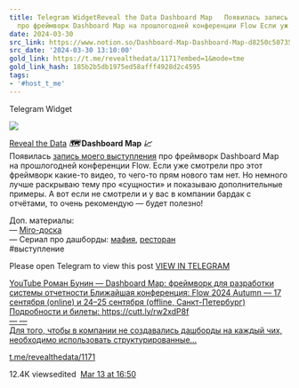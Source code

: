 ```yaml
---
title: Telegram WidgetReveal the Data Dashboard Map   Появилась запись моего выступления
  про фреймворк Dashboard Map на прошлогодней конференции Flow Если уж
date: 2024-03-30
src_link: https://www.notion.so/Dashboard-Map-Dashboard-Map-d8250c5073524844bda634b32a40c8b9
src_date: '2024-03-30 13:10:00'
gold_link: https://t.me/revealthedata/1171?embed=1&mode=tme
gold_link_hash: 185b2b5db1975ed58afff4928d2c4595
tags:
- '#host_t_me'
---
```






Telegram Widget




















[*![](https://cdn4.cdn-telegram.org/file/PZwiQgmaL78r-fqkQbm21GWoXHoGBwNLJKf5p9ykNmCtzK1qkTJuK_ipO-Ifz5Xansh1oRl6Bj6l57WAzmbdlZ60Ju_KSW_lZXruWKVv5OvaPYil5j4mrwjUqVZ-KHDaoTdH4K3MAZGIRU_QgOc85HFcc0kWK_JZ8rRNLUyiWMUamN34Zvf7uxshM0sMW49HQzRQOGsu9TyAXHQ-9v7NQzXrRXCzsV9E-RMvywCb4tpmFRv7p_aOZvucJERWgVPqCOS6qBi7TW0n2zOmLAnHf2bckEk3eZpTsegH8cPeuEwA58vK69oPxeXPAIMs0FagOLDNk1tDpo_GQhAzK4i2fA.jpg)*](https://t.me/revealthedata)



[Reveal the Data](https://t.me/revealthedata)
*****🗺*** Dashboard Map** ***📈***   
Появилась [запись моего выступления](https://www.youtube.com/watch?v=mSe01NAadIQ) про фреймворк Dashboard Map на прошлогодней конференции Flow. Если уже смотрели про этот фреймворк какие-то видео, то чего-то прям нового там нет. Но немного лучше раскрываю тему про «сущности» и показываю дополнительные примеры. А вот если не смотрели и у вас в компании бардак с отчётами, то очень рекомендую — будет полезно!   
  
Доп. материалы:  
— [Miro-доска](https://miro.com/app/board/o9J_kpOMVFA=/?moveToWidget=3458764527797945673&amp;cot=14)  
— Сериал про дашборды: [мафия](https://www.youtube.com/watch?v=NVNb7RJc20Q&amp;list=PL_yqdE3j5wTCFNvAx-u4limOGOHj8OUJl), [ресторан](https://youtu.be/27oeByUtADQ)  
#выступление

Please open Telegram to view this post
[VIEW IN TELEGRAM](https://t.me/revealthedata/1171)


[YouTube
Роман Бунин — Dashboard Map: фреймворк для разработки системы отчетности
Ближайшая конференция: Flow 2024 Autumn — 17 сентября (online) и 24–25 сентября (offline, Санкт-Петербург)   
Подробности и билеты: https://cutt.ly/rw2xdP8f   
— —  
Для того, чтобы в компании не создавались дашборды на каждый чих, необходимо использовать структурированные…](https://www.youtube.com/watch?v=mSe01NAadIQ)

[t.me/revealthedata/1171](https://t.me/revealthedata/1171)

12.4K viewsedited  [Mar 13 at 16:50](https://t.me/revealthedata/1171)